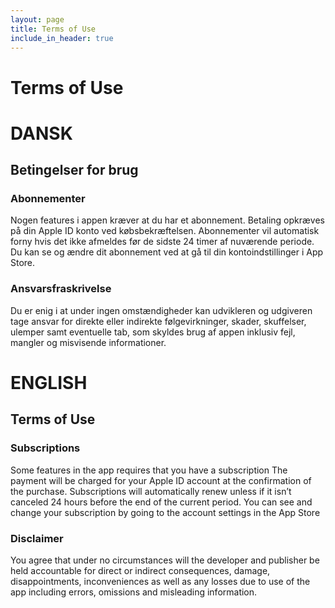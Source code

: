 ```yaml
---
layout: page
title: Terms of Use
include_in_header: true
---
```


# Terms of Use

# DANSK
## Betingelser for brug

### Abonnementer
Nogen features i appen kræver at du har et abonnement.
Betaling opkræves på din Apple ID konto ved købsbekræftelsen. 
Abonnementer vil automatisk forny hvis det ikke afmeldes før de sidste 24 timer af nuværende periode. Du kan se og ændre dit abonnement ved at gå til din kontoindstillinger i App Store.

### Ansvarsfraskrivelse
Du er enig i at under ingen omstændigheder kan udvikleren og udgiveren tage ansvar for direkte eller indirekte følgevirkninger, skader, skuffelser, ulemper samt eventuelle tab, som skyldes brug af appen inklusiv fejl, mangler og misvisende informationer.


# ENGLISH
## Terms of Use

### Subscriptions
Some features in the app requires that you have a subscription
The payment will be charged for your Apple ID account at the confirmation of the purchase.
Subscriptions will automatically renew unless if it isn’t canceled 24 hours before the end of the current period.
You can see and change your subscription by going to the account settings in the App Store

### Disclaimer
You agree that under no circumstances will the developer and publisher be held accountable for direct or indirect consequences, damage, disappointments, inconveniences as well as any losses due to use of the app including errors, omissions and misleading information.

